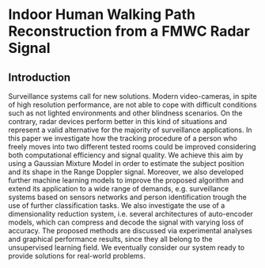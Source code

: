# Indoor Human Walking Path Reconstruction from a FMWC Radar Signal

## Introduction
Surveillance systems call for new solutions. Modern
video-cameras, in spite of high resolution performance, are
not able to cope with difficult conditions such as not lighted
environments and other blindness scenarios. On the contrary,
radar devices perform better in this kind of situations and
represent a valid alternative for the majority of surveillance
applications. In this paper we investigate how the tracking
procedure of a person who freely moves into two different
tested rooms could be improved considering both computational
efficiency and signal quality. We achieve this aim by using
a Gaussian Mixture Model in order to estimate the subject
position and its shape in the Range Doppler signal. Moreover, we
also developed further machine learning models to improve the
proposed algorithm and extend its application to a wide range
of demands, e.g. surveillance systems based on sensors networks
and person identification trough the use of further classification
tasks. We also investigate the use of a dimensionality reduction
system, i.e. several architectures of auto-encoder models, which
can compress and decode the signal with varying loss of accuracy.
The proposed methods are discussed via experimental analyses
and graphical performance results, since they all belong to the
unsupervised learning field. We eventually consider our system
ready to provide solutions for real-world problems.
